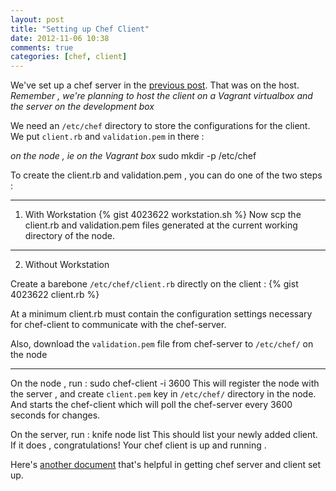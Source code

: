 ```yaml
---
layout: post
title: "Setting up Chef Client"
date: 2012-11-06 10:38
comments: true
categories: [chef, client]
---
```


We've set up a chef server in the [previous post](/blog/2012/11/05/hello/). That was on the host.
*Remember , we're planning to host the client on a Vagrant virtualbox and the server on the development box*

We need an `/etc/chef` directory to store the configurations for the client. We put `client.rb` and `validation.pem` in there :
  
*on the node , ie on the Vagrant box*
    sudo mkdir -p /etc/chef

To create the client.rb and validation.pem , you can do one of the two steps :

- - -

  1) With Workstation
  {% gist 4023622 workstation.sh %}
  Now scp the client.rb and validation.pem files generated at the current working directory of the node.

- - -

  2) Without Workstation

Create a barebone `/etc/chef/client.rb` directly on the client :
{% gist 4023622 client.rb %}

At a minimum client.rb must contain the configuration settings necessary for chef-client to communicate with the chef-server.

Also, download the `validation.pem` file from chef-server to `/etc/chef/` on the node

- - -
On the node , run :
    sudo chef-client -i 3600
This will register the node with the server , and create `client.pem` key in `/etc/chef/` directory in the node.
And starts the chef-client which will poll the chef-server every 3600 seconds for changes.

On the server, run : 
    knife node list
This should list your newly added client. If it does , congratulations! Your chef client is up and running .

Here's [another document](http://ceph.com/docs/master/install/chef/) that's helpful in getting chef server and client set up.

